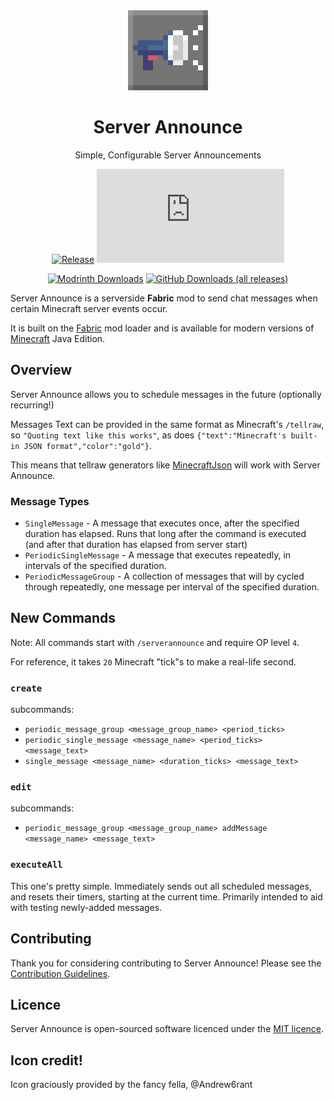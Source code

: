<div align="center">

<img alt="Server Announce Icon" src="src/main/resources/assets/serverannounce/megaphone_by_Andrew6rant.png" width="128">

# Server Announce

Simple, Configurable Server Announcements

<!-- todo: replace 494721 with your CurseForge project id -->
[![Release](https://img.shields.io/github/v/release/John-Paul-R/server-announce?style=for-the-badge&include_prereleases&sort=semver)][releases]
[![Available For](https://img.shields.io/badge/dynamic/json?label=Available%20For&style=for-the-badge&color=34aa2f&query=$[:]&url=https%3A%2F%2Fwww.jpcode.dev%2Fkits%2Fsupported_mc_versions.json)][modrinth:files]

[![Modrinth Downloads](https://img.shields.io/modrinth/dt/kits?color=00AF5C&label=modrinth&style=for-the-badge&logo=modrinth)][modrinth:files]
[![GitHub Downloads (all releases)](https://img.shields.io/github/downloads/John-Paul-R/kits/total?style=for-the-badge&amp;label=GitHub&amp;prefix=downloads%20&amp;color=4078c0&amp;logo=github)][releases]

</div>

Server Announce is a serverside **Fabric** mod to send chat messages when
certain Minecraft server events occur.

It is built on the [Fabric][fabric] mod loader and is available for modern
versions of [Minecraft][minecraft] Java Edition.

## Overview

Server Announce allows you to schedule messages in the future (optionally recurring!)

Messages Text can be provided in the same format as Minecraft's `/tellraw`, so `"Quoting text like this works"`, as does `{"text":"Minecraft's built-in JSON format","color":"gold"}`.

This means that tellraw generators like [MinecraftJson](https://www.minecraftjson.com/) will work with Server Announce.

### Message Types

- `SingleMessage` - A message that executes once, after the specified duration has elapsed. Runs that long after the command is executed (and after that duration has elapsed from server start)
- `PeriodicSingleMessage` - A message that executes repeatedly, in intervals of the specified duration.
- `PeriodicMessageGroup` - A collection of messages that will by cycled through repeatedly, one message per interval of the specified duration.

## New Commands

Note: All commands start with `/serverannounce` and require OP level `4`.

For reference, it takes `20` Minecraft "tick"s to make a real-life second.

### `create`

subcommands:

- `periodic_message_group <message_group_name> <period_ticks>`
- `periodic_single_message <message_name> <period_ticks> <message_text>`
- `single_message <message_name> <duration_ticks> <message_text>`

### `edit`

subcommands:

- `periodic_message_group <message_group_name> addMessage <message_name> <message_text>`

### `executeAll`

This one's pretty simple. Immediately sends out all scheduled messages, and resets their timers, starting at the current time. Primarily intended to aid with testing newly-added messages.

## Contributing

Thank you for considering contributing to Server Announce! Please see the
[Contribution Guidelines][contributing].

## Licence

Server Announce is open-sourced software licenced under the [MIT licence][licence].

## Icon credit!

Icon graciously provided by the fancy fella, @Andrew6rant

[contributing]: .github/CONTRIBUTING.md
[curseforge]: https://curseforge.com/minecraft/mc-mods/serverannounce
[curseforge:files]: https://curseforge.com/minecraft/mc-mods/serverannounce/files
[modrinth]: https://modrinth.com/mod/server-announce
[modrinth:files]: https://modrinth.com/mod/server-announce/versions
[fabric]: https://fabricmc.net/
[licence]: LICENCE
[minecraft]: https://minecraft.net/
[releases]: https://github.com/John-Paul-R/server-announce/releases
[security]: .github/SECURITY.md
